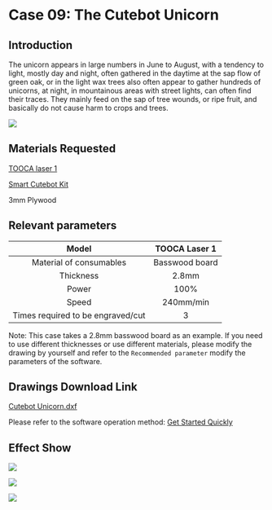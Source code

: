 # Case 09: The Cutebot Unicorn

## Introduction

The unicorn appears in large numbers in June to August, with a tendency to light, mostly day and night, often gathered in the daytime at the sap flow of green oak, or in the light wax trees also often appear to gather hundreds of unicorns, at night, in mountainous areas with street lights, can often find their traces. They mainly feed on the sap of tree wounds, or ripe fruit, and basically do not cause harm to crops and trees.

![](./images/tooca-laser-1-case-09-01.png)

## Materials Requested

[TOOCA laser 1](https://www.elecfreaks.com/elecfreaks-tooca-laser-1.html)

[Smart Cutebot Kit](https://www.elecfreaks.com/micro-bit-smart-cutebot.html)

3mm Plywood

## Relevant parameters

|Model|TOOCA Laser 1|
|:-------:|:-------:|
|Material of consumables|Basswood board|
|Thickness|2.8mm|
|Power|100%|
|Speed|240mm/min|
|Times required to be engraved/cut|3|

Note: This case takes a 2.8mm basswood board as an example. If you need to use different thicknesses or use different materials, please modify the drawing by yourself and refer to the `Recommended parameter` modify the parameters of the software.

## Drawings Download Link

[Cutebot Unicorn.dxf](https://minhaskamal.github.io/DownGit/#/home?url=https://github.com/elecfreaks/learn-en/blob/master/tooca-laser-1/file/Cutting/Cutebot-Unicorn/Cutebot-Unicorn.dxf)

Please refer to the software operation method: [Get Started Quickly](http://)

## Effect Show

![](./images/tooca-laser-1-case-09-02.png)

![](./images/tooca-laser-1-case-09-03.png)

![](./images/tooca-laser-1-case-09-04.png)



